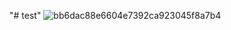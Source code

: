 "# test" 
![bb6dac88e6604e7392ca923045f8a7b4](https://user-images.githubusercontent.com/108320379/196334471-d2ff8dab-0e81-4d89-8730-decbbcbc6bf1.png)
<br>
